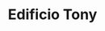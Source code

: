 ---
title: "Edificio Tony"
url: /ciudad-guayana-puerto-ordaz/edificio-tony/
shop: centro comercial
---